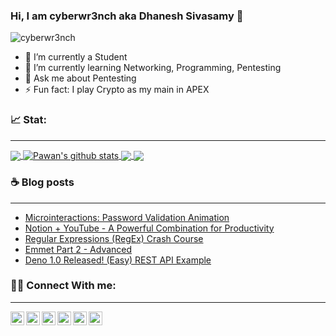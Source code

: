 ### Hi, I am cyberwr3nch aka Dhanesh Sivasamy 👋

<p align="left"> <img src="https://komarev.com/ghpvc/?username=cyberwr3nch&label=Views&color=blue&style=plastic" alt="cyberwr3nch" /> </p>


- 🔭 I’m currently a Student
- 🌱 I’m currently learning Networking, Programming, Pentesting
- 💬 Ask me about Pentesting 
- ⚡ Fun fact: I play Crypto as my main in APEX

### 📈 Stat:
***

<a href="https://github.com/cyberwr3nch">
  <img align="center" src="https://github-readme-stats.vercel.app/api/top-langs/?username=cyberwr3nch&theme=light&hide_langs_below=1" />
</a>
<a href="https://github.com/cyberwr3nch">
 <img align="center" src="https://github-readme-stats.vercel.app/api?username=cyberwr3nch&show_icons=true&theme=light&line_height=27" alt="Pawan's github stats"/>
</a>
<a href="https://github.com/cyberwr3nch/infosecBasics">
  <img align="center" src="https://github-readme-stats.vercel.app/api/pin/?username=cyberwr3nch&repo=infosecBasics&theme=light" />

</a>
<a href="https://github.com/cyberwr3nch/hackthebox">
 <img align="center" src="https://github-readme-stats.vercel.app/api/pin/?username=cyberwr3nch&repo=hackthebox&theme=light" />
</a>

### ☕ Blog posts
***

<!-- BLOG-POST-LIST:START -->
- [Microinteractions: Password Validation Animation](https://dev.to/codestackr/microinteractions-password-validation-animation-5629)
- [Notion + YouTube - A Powerful Combination for Productivity](https://dev.to/codestackr/notion-youtube-a-powerful-combination-for-productivity-1def)
- [Regular Expressions (RegEx) Crash Course](https://dev.to/codestackr/regular-expressions-regex-crash-course-248n)
- [Emmet Part 2 - Advanced](https://dev.to/codestackr/emmet-part-2-advanced-4c65)
- [Deno 1.0 Released! (Easy) REST API Example](https://dev.to/codestackr/deno-1-0-released-easy-rest-api-example-2fbl)
<!-- BLOG-POST-LIST:END -->


### 👨‍🎓 Connect With me:
***

<a href="https://twitter.com/DhaneshSivasam">
  <img align="left" alt="Dhanesh Sivasamy's Twitter" width="22px" src="https://cdn.jsdelivr.net/npm/simple-icons@v3/icons/twitter.svg" />
</a>
<a href="https://linkedin.com/in/dhanesh-sivasamy-1a7144176/">
  <img align="left" alt="DSivasamy's Linkdein" width="22px" src="https://cdn.jsdelivr.net/npm/simple-icons@v3/icons/linkedin.svg" />
</a>
<a href="https://github.com/cyberwr3nch">
  <img align="left" alt="Cyberwr3nch's Github" width="22px" src="https://cdn.jsdelivr.net/npm/simple-icons@v3/icons/github.svg" />
</a>
<a href="https://t.me/cyberwr3nch">
  <img align="left" alt="cyberwr3nch's Telegram" width="22px" src="https://cdn.jsdelivr.net/npm/simple-icons@v3/icons/telegram.svg" />
</a>
<a href="https://instagram.com/damnedsec">
  <img align="left" alt="cyberwr3nch's Instagram" width="22px" src="https://cdn.jsdelivr.net/npm/simple-icons@v3/icons/instagram.svg" />
</a>
<a href="https://www.facebook.com/uchiha.dhanesh/">
  <img align="left" alt="DSivasamy's Facebook" width="22px" src="https://cdn.jsdelivr.net/npm/simple-icons@v3/icons/facebook.svg" />
</a>
<br>
<br>
